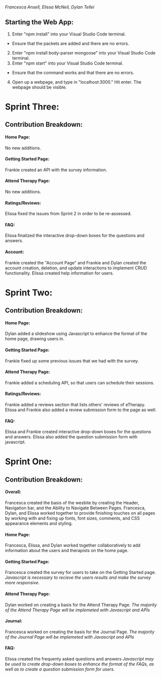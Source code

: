 _Francesca Ansell, Elissa McNeil, Dylan Tellei_

## Starting the Web App:
1. Enter "npm install" into your Visual Studio Code terminal.
  - Ensure that the packets are added and there are no errors.
2. Enter "npm install body-parser mongoose" into your Visual Studio Code terminal.
3. Enter "npm start" into your Visual Studio Code terminal.
  - Ensure that the command works and that there are no errors.
4. Open up a webpage, and type in "localhost:3000." Hit enter. The webpage should be visible. 

# Sprint Three: 
## Contribution Breakdown:
#### Home Page:
No new additions.

#### Getting Started Page:
Frankie created an API with the survey information.

#### Attend Therapy Page:
No new additions.

#### Ratings/Reviews:
Elissa fixed the issues from Sprint 2 in order to be re-assessed.

#### FAQ: 
Elissa finalized the interactive drop-down boxes for the questions and answers.

#### Account:
Frankie created the "Account Page" and Frankie and Dylan created the account creation, deletion, and update interactions to implement CRUD functionality. Elissa created help information for users. 

# Sprint Two: 
## Contribution Breakdown:
#### Home Page:
Dylan added a slideshow using Javascript to enhance the format of the home page, drawing users in. 

#### Getting Started Page:
Frankie fixed up some previous issues that we had with the survey.

#### Attend Therapy Page:
Frankie added a scheduling API, so that users can schedule their sessions. 

#### Ratings/Reviews:
Frankie added a reviews section that lists others' reviews of eTherapy. Elissa and Frankie also added a review submission form to the page as well.

#### FAQ: 
Elissa and Frankie created interactive drop-down boxes for the questions and answers. Elissa also added the question submission form with javascript.

# Sprint One:
## Contribution Breakdown: 
#### Overall:
Francesca created the basis of the wesbite by creating the Header, Navigation bar, and the Ability to Navigate Between Pages.
Francesca, Dylan, and Elissa worked together to provide finishing touches on all pages by working with and fixing up fonts, font sizes, comments, and CSS appearance elements and styling. 

#### Home Page:
Francesca, Elissa, and Dylan worked together collaboratively to add information about the users and therapists on the home page. 

#### Getting Started Page:
Francesca created the survey for users to take on the Getting Started page.
_Javascript is necessary to recieve the users results and make the survey more responsive._

#### Attend Therapy Page:
Dylan worked on creating a basis for the Attend Therapy Page.
_The majority of the Attend Therapy Page will be implemeted with Javascript and APIs_

#### Journal:
Francesca worked on creating the basis for the Journal Page.
_The majority of the Journal Page will be implemeted with Javascript and APIs_

#### FAQ: 
Elissa created the frequenty asked questions and answers
_Javascript may be used to create drop-down boxes to enhance the format of the FAQs, as well as to create a question submission form for users._
